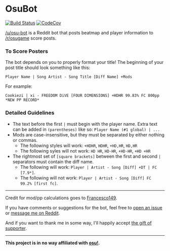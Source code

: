 # OsuBot

[![Build Status](https://travis-ci.org/christopher-dG/OsuBot.jl.svg?branch=master)](https://travis-ci.org/christopher-dG/OsuBot.jl)
[![CodeCov](https://codecov.io/gh/christopher-dG/OsuBot.jl/branch/master/graph/badge.svg)](https://codecov.io/gh/christopher-dG/OsuBot.jl)

[/u/osu-bot](https://reddit.com/u/osu-bot) is a Reddit bot that posts beatmap
and player information to [/r/osugame](https://reddit.com/r/osugame) score posts.


### To Score Posters

The bot depends on you to properly format your title!
The beginning of your post title should look something like this:

```
Player Name | Song Artist - Song Title [Diff Name] +Mods
```

For example:

```
Cookiezi | xi - FREEDOM DiVE [FOUR DIMENSIONS] +HDHR 99.83% FC 800pp *NEW PP RECORD*
```

### Detailed Guidelines

* The text before the first `|` must begin with the player name. Extra text
  can be added in `(parentheses)` like so: ```Player Name (#1 global) | ...```
* Mods are case-insensitive, but they must be separated by either nothing
  or commas.
  * The following styles will work: `+HDHR`, `HDHR`, `+HD,HR`, `HD,HR`
  * The following syles will not work: `HD HR`, `HD-HR`, `+HD-HR`, `+HD +HR`
* The rightmost set of `[square brackets]` between the first and second `|`
  separators must contain the diff name.
  * The following will work:
    ```Player | Artist - Song [Diff] +DT | FC [7.9*]```.
  * The following will not work:
    ```Player | Artist - Song [Diff] FC 99.2% [first fc]```.

***

Credit for mod/pp calculations goes to
[Francesco149](https://github.com/Francesco149/oppai).

If you have comments or suggestions for the bot, feel free to
[open an issue](https://github.com/christopher-dG/osu-bot/issues/new) or
[message me on Reddit](https://reddit.com/message/compose/?to=PM_ME_DOG_PICS_PLS).

And if you want to thank me in some way, I'll happily accept
[the gift of supporter](https://ppy.sh/users/3172543).

***

**This project is in no way affiliated with [osu!](https://osu.ppy.sh).**
